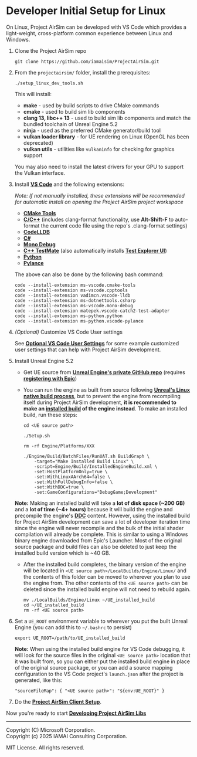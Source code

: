 # Developer Initial Setup for Linux

On Linux, Project AirSim can be developed with VS Code which provides a light-weight, cross-platform common experience between Linux and Windows.

1. Clone the Project AirSim repo

    ```
    git clone https://github.com/iamaisim/ProjectAirSim.git
    ```

2. From the `projectairsim/` folder, install the prerequisites:

    ```
    ./setup_linux_dev_tools.sh
    ```

    This will install:

    - **make** - used by build scripts to drive CMake commands
    - **cmake** - used to build sim lib components
    - **clang 13, libc++ 13** - used to build sim lib components and match the bundled toolchain of Unreal Engine 5.2
    - **ninja** - used as the preferred CMake generator/build tool
    - **vulkan loader library** - for UE rendering on Linux (OpenGL has been deprecated)
    - **vulkan utils** - utilities like `vulkaninfo` for checking for graphics support

    You may also need to install the latest drivers for your GPU to support the Vulkan interface.

3. Install **[VS Code](https://code.visualstudio.com/)** and the following extensions:

    *Note: If not manually installed, these extensions will be recommended for automatic install on opening the Project AirSim project workspace*

    - **[CMake Tools](https://marketplace.visualstudio.com/items?itemName=ms-vscode.cmake-tools)**
    - **[C/C++](https://marketplace.visualstudio.com/items?itemName=ms-vscode.cpptools)** (includes clang-format functionality, use **Alt-Shift-F** to auto-format the current code file using the repo's .clang-format settings)
    - **[CodeLLDB](https://marketplace.visualstudio.com/items?itemName=vadimcn.vscode-lldb)**
    - **[C#](https://marketplace.visualstudio.com/items?itemName=ms-dotnettools.csharp)**
    - **[Mono Debug](https://marketplace.visualstudio.com/items?itemName=ms-vscode.mono-debug)**
    - **[C++ TestMate](https://marketplace.visualstudio.com/items?itemName=matepek.vscode-catch2-test-adapter)** (also automatically installs **[Test Explorer UI](https://marketplace.visualstudio.com/items?itemName=hbenl.vscode-test-explorer)**)
    - **[Python](https://marketplace.visualstudio.com/items?itemName=ms-python.python)**
    - **[Pylance](https://marketplace.visualstudio.com/items?itemName=ms-python.vscode-pylance)**

    The above can also be done by the following bash command:
    ```
    code --install-extension ms-vscode.cmake-tools
    code --install-extension ms-vscode.cpptools
    code --install-extension vadimcn.vscode-lldb
    code --install-extension ms-dotnettools.csharp
    code --install-extension ms-vscode.mono-debug
    code --install-extension matepek.vscode-catch2-test-adapter
    code --install-extension ms-python.python
    code --install-extension ms-python.vscode-pylance
    ```

4. *(Optional)* Customize VS Code User settings

    See **[Optional VS Code User Settings](vscode_user_settings.md)** for some example customized user settings that can help with Project AirSim development.

5. Install Unreal Engine 5.2

    - Get UE source from **[Unreal Engine's private GitHub repo](https://github.com/EpicGames/UnrealEngine)** (requires **[registering with Epic](https://docs.unrealengine.com/en-US/GettingStarted/DownloadingUnrealEngine/index.html)**)

    - You can run the engine as built from source following **[Unreal's Linux native build process](https://github.com/EpicGames/UnrealEngine/blob/release/Engine/Build/BatchFiles/Linux/README.md)**, but to prevent the engine from recompiling itself during Project AirSim development, **it is recommended to make an [installed build](https://docs.unrealengine.com/en-US/Programming/Deployment/UsinganInstalledBuild/index.html) of the engine instead**. To make an installed build, run these steps:

        ```
        cd <UE source path>

        ./Setup.sh

        rm -rf Engine/Platforms/XXX

        ./Engine/Build/BatchFiles/RunUAT.sh BuildGraph \
            -target="Make Installed Build Linux" \
            -script=Engine/Build/InstalledEngineBuild.xml \
            -set:HostPlatformOnly=true \
            -set:WithLinuxAArch64=false \
            -set:WithFullDebugInfo=false \
            -set:WithDDC=true \
            -set:GameConfigurations="DebugGame;Development"
        ```

    **Note:** Making an installed build will take a **lot of disk space (~200 GB)** and a **lot of time (~4+ hours)** because it will build the engine and precompile the engine's **[DDC](https://docs.unrealengine.com/en-US/Engine/Basics/DerivedDataCache/index.html)** content. However, using the installed build for Project AirSim development can save a lot of developer iteration time since the engine will never recompile and the bulk of the initial shader compilation will already be complete. This is similar to using a Windows binary engine downloaded from Epic's Launcher. Most of the original source package and build files can also be deleted to just keep the installed build version which is ~40 GB.

    - After the installed build completes, the binary version of the engine will be located in `<UE source path>/LocalBuilds/Engine/Linux/` and the contents of this folder can be moved to wherever you plan to use the engine from. The other contents of the `<UE source path>` can be deleted since the installed build engine will not need to rebuild again.

        ```
        mv ./LocalBuilds/Engine/Linux ~/UE_installed_build
        cd ~/UE_installed_build
        rm -rf <UE source path>
        ```

6. Set a `UE_ROOT` environment variable to wherever you put the built Unreal Engine (you can add this to `~/.bashrc` to persist)

    ```
    export UE_ROOT=/path/to/UE_installed_build
    ```

    **Note:** When using the installed build engine for VS Code debugging, it will look for the source files in the original `<UE source path>` location that it was built from, so you can either put the installed build engine in place of the original source package, or you can add a source mapping configuration to the VS Code project's `launch.json` after the project is generated, like this:

    ```
    "sourceFileMap": { "<UE source path>": "${env:UE_ROOT}" }
    ```

7. Do the **[Project AirSim Client Setup](../client_setup.md#setting-up-the-client-on-linux)**.

Now you're ready to start **[Developing Project AirSim Libs](use_source.md#developing-projectairsim-libs)**

---

Copyright (C) Microsoft Corporation.  
Copyright (c) 2025 IAMAI Consulting Corporation.

MIT License. All rights reserved.

